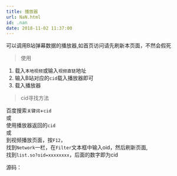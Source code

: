 ```yaml
---
title: 播放器
url: NaN.html
id: .nan
date: 2018-11-02 11:37:00
---
```


可以调用B站弹幕数据的播放器,如首页访问请先刷新本页面，不然会假死

> 使用

1.  载入`本地视频`或输入`视频直链`地址
2.  输入B站对应的`cid`载入播放器即可
3.  载入播放器

> cid寻找方法

百度搜索`关键词`+`cid`  
或  
使用播放器返回的`cid`  
或  
到视频播放页面，按`F12`，  
找到`Network`一栏，在`Filter`文本框中输入oid，然后刷新页面,  
找到`list.so?oid=xxxxxxxx`，后面的数字即为cid

源码：